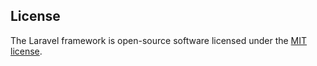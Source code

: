 ## License

The Laravel framework is open-source software licensed under the [MIT license](https://opensource.org/licenses/MIT).
